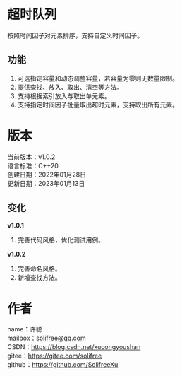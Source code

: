 ﻿# 超时队列
按照时间因子对元素排序，支持自定义时间因子。

## 功能
1. 可选指定容量和动态调整容量，若容量为零则无数量限制。
2. 提供查找、放入、取出、清空等方法。
3. 支持根据索引放入与取出单元素。
4. 支持指定时间因子批量取出超时元素，支持取出所有元素。

# 版本
当前版本：v1.0.2  
语言标准：C++20  
创建日期：2022年01月28日  
更新日期：2023年01月13日

## 变化
**v1.0.1**
1. 完善代码风格，优化测试用例。

**v1.0.2**
1. 完善命名风格。
2. 新增查找方法。

# 作者
name：许聪  
mailbox：solifree@qq.com  
CSDN：https://blog.csdn.net/xucongyoushan  
gitee：https://gitee.com/solifree  
github：https://github.com/SolifreeXu
